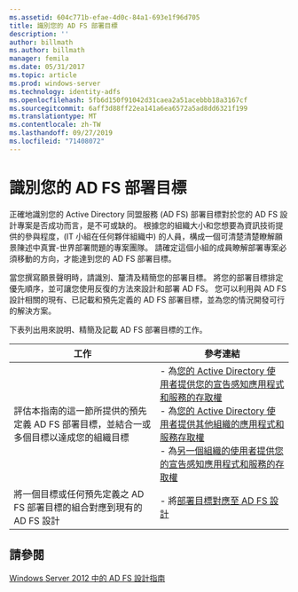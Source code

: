 ```yaml
---
ms.assetid: 604c771b-efae-4d0c-84a1-693e1f96d705
title: 識別您的 AD FS 部署目標
description: ''
author: billmath
ms.author: billmath
manager: femila
ms.date: 05/31/2017
ms.topic: article
ms.prod: windows-server
ms.technology: identity-adfs
ms.openlocfilehash: 5fb6d150f91042d31caea2a51acebbb18a3167cf
ms.sourcegitcommit: 6aff3d88ff22ea141a6ea6572a5ad8dd6321f199
ms.translationtype: MT
ms.contentlocale: zh-TW
ms.lasthandoff: 09/27/2019
ms.locfileid: "71408072"
---
```

# <a name="identifying-your-ad-fs-deployment-goals"></a>識別您的 AD FS 部署目標

正確地識別您的 Active Directory 同盟服務 \(AD FS\) 部署目標對於您的 AD FS 設計專案是否成功而言，是不可或缺的。 根據您的組織大小和您想要為資訊技術提供的參與程度，\(IT 小組在任何夥伴組織中\) 的人員，構成一個可清楚清楚瞭解願景陳述中真實\-世界部署問題的專案團隊。 請確定這個小組的成員瞭解部署專案必須移動的方向，才能達到您的 AD FS 部署目標。  
  
當您撰寫願景聲明時，請識別、釐清及精簡您的部署目標。 將您的部署目標排定優先順序，並可讓您使用反復的方法來設計和部署 AD FS。 您可以利用與 AD FS 設計相關的現有、已記載和預先定義的 AD FS 部署目標，並為您的情況開發可行的解決方案。  
  
下表列出用來說明、精簡及記載 AD FS 部署目標的工作。  
  
|工作|參考連結|  
|--------|-------------------|  
|評估本指南的這一節所提供的預先定義 AD FS 部署目標，並結合一或多個目標以達成您的組織目標|-   為[您的 Active Directory 使用者提供您的宣告感知應用程式和服務的存取權](Provide-Your-Active-Directory-Users-Access-to-Your-Claims-Aware-Applications-and-Services.md)<br />-   為[您的 Active Directory 使用者提供其他組織的應用程式和服務存取權](Provide-Your-Active-Directory-Users-Access-to-the-Applications-and-Services-of-Other-Organizations.md)<br />-   為[另一個組織的使用者提供您的宣告感知應用程式和服務的存取權](Provide-Users-in-Another-Organization-Access-to-Your-Claims-Aware-Applications-and-Services.md)|  
|將一個目標或任何預先定義之 AD FS 部署目標的組合對應到現有的 AD FS 設計|-   將[部署目標對應至 AD FS 設計](Mapping-Your-Deployment-Goals-to-an-AD-FS-Design.md)|  
  
## <a name="see-also"></a>請參閱
[Windows Server 2012 中的 AD FS 設計指南](AD-FS-Design-Guide-in-Windows-Server-2012.md)

